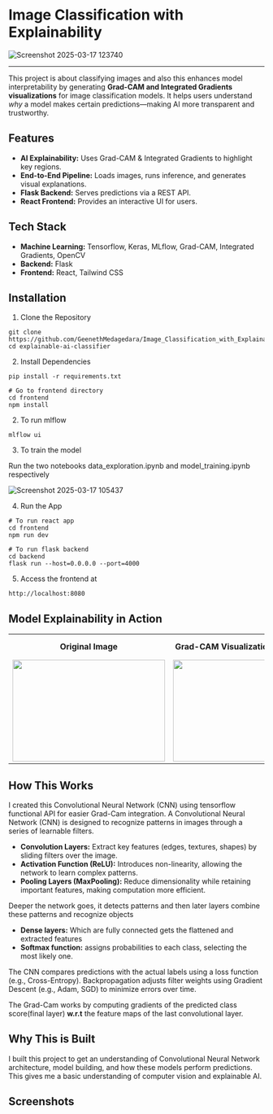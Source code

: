 # Image Classification with Explainability

![Screenshot 2025-03-17 123740](https://github.com/user-attachments/assets/f09607dc-6d4e-4963-95bb-223d87942820)

---

This project is about classifying images and also this enhances model interpretability by generating **Grad-CAM and Integrated Gradients visualizations** for image classification models. It helps users understand *why* a model makes certain predictions—making AI more transparent and trustworthy.

## Features

- **AI Explainability:** Uses Grad-CAM & Integrated Gradients to highlight key regions.
- **End-to-End Pipeline:** Loads images, runs inference, and generates visual explanations. 
- **Flask Backend:** Serves predictions via a REST API.
- **React Frontend:** Provides an interactive UI for users.

## Tech Stack

- **Machine Learning:** Tensorflow, Keras, MLflow, Grad-CAM, Integrated Gradients, OpenCV
- **Backend:** Flask
- **Frontend:** React, Tailwind CSS  
  

## Installation

1. Clone the Repository
```
git clone https://github.com/GeenethMedagedara/Image_Classification_with_Explainability.git
cd explainable-ai-classifier
```

2. Install Dependencies
```
pip install -r requirements.txt

# Go to frontend directory
cd frontend
npm install
```

2. To run mlflow
```
mlflow ui
```

3. To train the model

Run the two notebooks data_exploration.ipynb and model_training.ipynb respectively 

![Screenshot 2025-03-17 105437](https://github.com/user-attachments/assets/d2fc06eb-6a32-4e96-92b1-05f34004b011)

4. Run the App
```
# To run react app
cd frontend 
npm run dev

# To run flask backend
cd backend
flask run --host=0.0.0.0 --port=4000
```

5. Access the frontend at
```
http://localhost:8080
```

## Model Explainability in Action

<table>
  <tr>
    <th>Original Image</th>
    <th>Grad-CAM Visualization</th>
    <th>Original Superimposed image with Grad-CAM</th>
    <th>Integrated Gradients</th>
  </tr>
  <tr>
    <td><img src="https://github.com/user-attachments/assets/7ff969df-baea-4a95-8f8b-f0c9cf5fb9f5
" width="300" height="200"></td>
    <td><img src="![output2](https://github.com/user-attachments/assets/6c5b268e-77b4-4cee-a9f8-e2384e2126e8)
" width="200"></td>
    <td><img src="![output](https://github.com/user-attachments/assets/18c6de0d-c842-4d9c-ba11-f100d4bff5d9)
" width="200"></td>
    <td><img src="![output](https://github.com/user-attachments/assets/d63236e7-e08d-4766-a259-bb96142f67b7)
" width="200"></td>
  </tr>
</table>

## How This Works
I created this Convolutional Neural Network (CNN) using tensorflow functional API for easier Grad-Cam integration.
A Convolutional Neural Network (CNN) is designed to recognize patterns in images through a series of learnable filters.
- **Convolution Layers:** Extract key features (edges, textures, shapes) by sliding filters over the image.
- **Activation Function (ReLU):** Introduces non-linearity, allowing the network to learn complex patterns.
- **Pooling Layers (MaxPooling):** Reduce dimensionality while retaining important features, making computation more efficient.

Deeper the network goes, it detects patterns and then later layers combine these patterns and recognize objects

- **Dense layers:** Which are fully connected gets the flattened and extracted features
- **Softmax function:** assigns probabilities to each class, selecting the most likely one.

The CNN compares predictions with the actual labels using a loss function (e.g., Cross-Entropy).
Backpropagation adjusts filter weights using Gradient Descent (e.g., Adam, SGD) to minimize errors over time.

The Grad-Cam works by computing gradients of the predicted class score(final layer) **w.r.t** the feature maps of the last convolutional layer.
## Why This is Built

I built this project to get an understanding of Convolutional Neural Network architecture, model building, and how these models perform predictions. This gives me a basic understanding of computer vision and explainable AI.

## Screenshots


